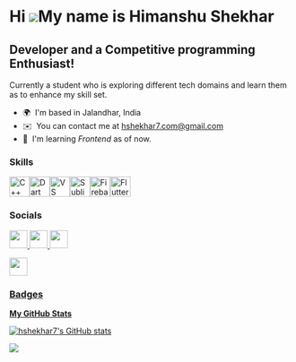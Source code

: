 Hi ![](https://user-images.githubusercontent.com/18350557/176309783-0785949b-9127-417c-8b55-ab5a4333674e.gif)My name is Himanshu Shekhar
========================================================================================================================================

Developer and a Competitive programming Enthusiast!
--------------------------------------------------

Currently a student who is exploring different tech domains and learn them as to enhance my skill set.

* 🌍  I'm based in Jalandhar, India
* ✉️  You can contact me at [hshekhar7.com@gmail.com](mailto:hshekhar7.com@gmail.com)
* 🧠  I'm learning <em>Frontend</em> as of now.

### Skills


<p align="left">
<a href="https://docs.microsoft.com/en-us/cpp/?view=msvc-170" target="_blank" rel="noreferrer"><img src="https://raw.githubusercontent.com/danielcranney/readme-generator/main/public/icons/skills/cplusplus-colored.svg" width="36" height="36" alt="C++" /></a><a href="https://dart.dev/" target="_blank" rel="noreferrer"><img src="https://raw.githubusercontent.com/danielcranney/readme-generator/main/public/icons/skills/dart-colored.svg" width="36" height="36" alt="Dart" /></a><a href="https://code.visualstudio.com/" target="_blank" rel="noreferrer"><img src="https://raw.githubusercontent.com/danielcranney/readme-generator/main/public/icons/skills/visualstudiocode.svg" width="36" height="36" alt="VS Code" /></a><a href="https://www.sublimetext.com/index2" target="_blank" rel="noreferrer"><img src="https://raw.githubusercontent.com/danielcranney/readme-generator/main/public/icons/skills/sublimetext.svg" width="36" height="36" alt="Sublime Text" /></a><a href="https://firebase.google.com/" target="_blank" rel="noreferrer"><img src="https://raw.githubusercontent.com/danielcranney/readme-generator/main/public/icons/skills/firebase-colored.svg" width="36" height="36" alt="Firebase" /></a><a href="https://flutter.dev/" target="_blank" rel="noreferrer"><img src="https://raw.githubusercontent.com/danielcranney/readme-generator/main/public/icons/skills/flutter-colored.svg" width="36" height="36" alt="Flutter" /></a>
</p>


### Socials

<p align="left"> <a href="https://discord.com/users/hshekhar7" target="_blank" rel="noreferrer"> <picture> <source media="(prefers-color-scheme: light)" srcset="https://raw.githubusercontent.com/danielcranney/readme-generator/main/public/icons/socials/discord-light.svg" /> <source media="(prefers-color-scheme: light)" srcset="https://raw.githubusercontent.com/danielcranney/readme-generator/main/public/icons/socials/discord.svg" /> <img src="https://raw.githubusercontent.com/danielcranney/readme-generator/main/public/icons/socials/discord.svg" width="32" height="32" /> </picture> </a> <a href="https://www.github.com/hshekhar7" target="_blank" rel="noreferrer"> <picture> <source media="(prefers-color-scheme: dark)" srcset="https://raw.githubusercontent.com/danielcranney/readme-generator/main/public/icons/socials/github-dark.svg" /> <source media="(prefers-color-scheme: dark)" srcset="https://raw.githubusercontent.com/danielcranney/readme-generator/main/public/icons/socials/github.svg" /> <img src="https://raw.githubusercontent.com/danielcranney/readme-generator/main/public/icons/socials/github.svg" width="32" height="32" /> </picture> </a> <a href="https://www.linkedin.com/in/himanshu-shekhar29" target="_blank" rel="noreferrer"> <picture> <source media="(prefers-color-scheme: light)" srcset="https://raw.githubusercontent.com/danielcranney/readme-generator/main/public/icons/socials/linkedin-light.svg" /> <source media="(prefers-color-scheme: light)" srcset="https://raw.githubusercontent.com/danielcranney/readme-generator/main/public/icons/socials/linkedin.svg" /> <img src="https://raw.githubusercontent.com/danielcranney/readme-generator/main/public/icons/socials/linkedin.svg" width="32" height="32" /> </picture> </a> 
</p>

<p align ="left"> <a href = "https://leetcode.com/hshekhar7/" target= "_blank" rel="noreferrer"> <picture><source media ="(prefers-color-scheme: light" srcset="https://raw.githubusercontent.com/danielcranney/readme-generator/main/public/icons/socials/leetcode-light.svg"/> <source media ="(prefers-color-scheme: light)" srcset="https://raw.githubusercontent.com/danielcranney/readme-generator/main/public/icons/socials/leetcode.svg" /> <img src="https://raw.githubusercontent.com/danielcranney/readme-generator/main/public/icons/socials/leetcode.svg" width="32" height="32" />  </picture>

<!-- <p align="left"> <a href = "https://leetcode.com/hshekhar7/" target = "_blank" rel="noreferrer"> <picture> <source media = "(prefers-color-scheme: light)" srcset=</picture> -->

### Badges

<b>My GitHub Stats</b>

<a href="http://www.github.com/hshekhar7"><img src="https://github-readme-stats.vercel.app/api?username=hshekhar7&show_icons=true&hide=&count_private=true&title_color=84cc16&text_color=ec4899&icon_color=facc15&bg_color=1c1917&hide_border=true&show_icons=true" alt="hshekhar7's GitHub stats" /></a>

<a href="http://www.github.com/hshekhar7"><img src="https://github-readme-streak-stats.herokuapp.com/?user=hshekhar7&stroke=ec4899&background=1c1917&ring=84cc16&fire=84cc16&currStreakNum=ec4899&currStreakLabel=84cc16&sideNums=ec4899&sideLabels=ec4899&dates=ec4899&hide_border=true" /></a>


